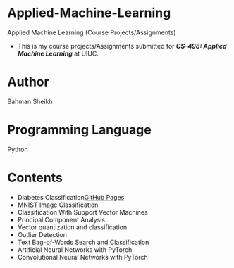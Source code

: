 # Applied-Machine-Learning
Applied Machine Learning (Course Projects/Assignments)

- This is my course projects/Assignments submitted for ***CS-498: Applied Machine Learning*** at UIUC.

# Author
Bahman Sheikh

# Programming Language
Python

# Contents
- Diabetes Classification[GitHub Pages](https://github.com/SheikhBahman/Applied-Machine-Learning/tree/master/Diabetes%20Classification)
- MNIST Image Classification
- Classification With Support Vector Machines
- Principal Component Analysis
- Vector quantization and classification
- Outlier Detection
- Text Bag-of-Words Search and Classification
- Artificial Neural Networks with PyTorch
- Convolutional Neural Networks with PyTorch

